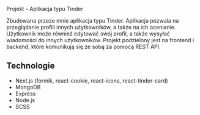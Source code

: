 Projekt - Aplikacja typu Tinder

Zbudowana przeze mnie aplikacja typu Tinder. Aplikacja pozwala na przeglądanie profili innych użytkowników, a także na ich ocenianie. Użytkownik może również edytować swój profil, a także wysyłać wiadomości do innych użytkowników. Projekt podzielony jest na frontend i backend, które komunikują się ze sobą za pomocą REST API. 

## Technologie

* Next.js (formik, react-cookie, react-icons, react-tinder-card)
* MongoDB
* Express
* Node.js
* SCSS

